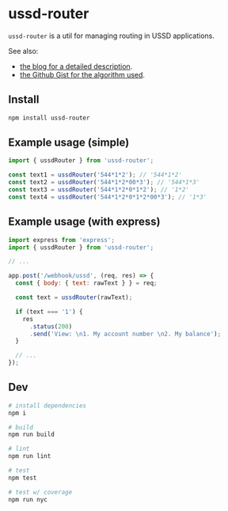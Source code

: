 # ussd-router

`ussd-router` is a util for managing routing in USSD applications.

See also:

- [the blog for a detailed description](https://medium.com/@tawn33y/a-free-utility-for-easy-routing-in-ussd-applications-fb4f446bcdf7).
- [the Github Gist for the algorithm used](https://gist.github.com/tawn33y/6eab1a00ad33e87e56966b5c09d07df4).

## Install

```bash
npm install ussd-router
```

## Example usage (simple)

```js
import { ussdRouter } from 'ussd-router';

const text1 = ussdRouter('544*1*2'); // '544*1*2'
const text2 = ussdRouter('544*1*2*00*3'); // '544*1*3'
const text3 = ussdRouter('544*1*2*0*1*2'); // '1*2'
const text4 = ussdRouter('544*1*2*0*1*2*00*3'); // '1*3'
```

## Example usage (with express)

```js
import express from 'express';
import { ussdRouter } from 'ussd-router';

// ...

app.post('/webhook/ussd', (req, res) => {
  const { body: { text: rawText } } = req;

  const text = ussdRouter(rawText);

  if (text === '1') {
    res
      .status(200)
      .send('View: \n1. My account number \n2. My balance');
  }

  // ...
});
```

## Dev

```bash
# install dependencies
npm i

# build
npm run build

# lint
npm run lint

# test
npm test

# test w/ coverage
npm run nyc
```
